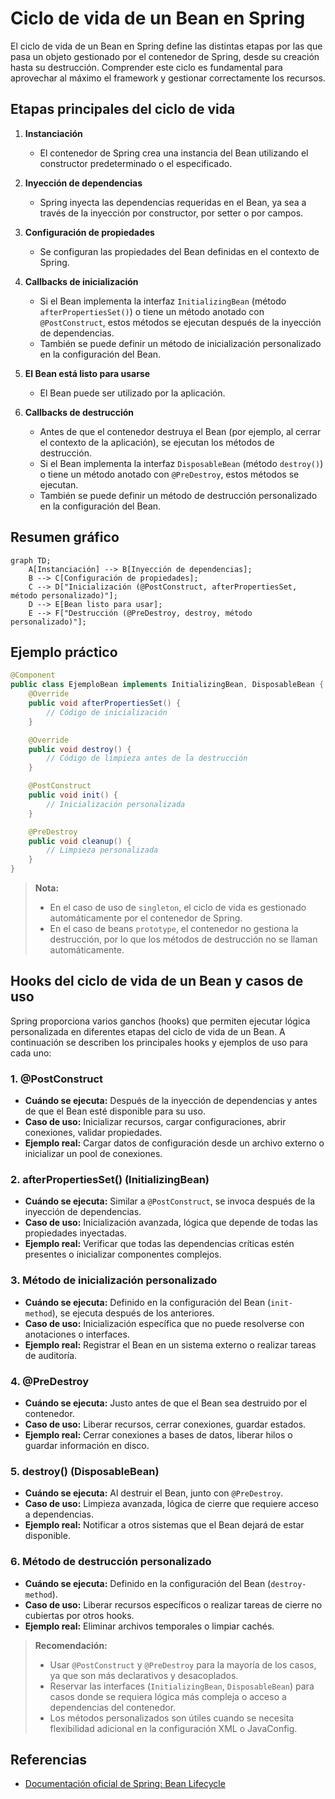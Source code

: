 # Ciclo de vida de un Bean en Spring

El ciclo de vida de un Bean en Spring define las distintas etapas por las que pasa un objeto gestionado por el contenedor de Spring, desde su creación hasta su destrucción. Comprender este ciclo es fundamental para aprovechar al máximo el framework y gestionar correctamente los recursos.

## Etapas principales del ciclo de vida

1. **Instanciación**
   - El contenedor de Spring crea una instancia del Bean utilizando el constructor predeterminado o el especificado.

2. **Inyección de dependencias**
   - Spring inyecta las dependencias requeridas en el Bean, ya sea a través de la inyección por constructor, por setter o por campos.

3. **Configuración de propiedades**
   - Se configuran las propiedades del Bean definidas en el contexto de Spring.

4. **Callbacks de inicialización**
   - Si el Bean implementa la interfaz `InitializingBean` (método `afterPropertiesSet()`) o tiene un método anotado con `@PostConstruct`, estos métodos se ejecutan después de la inyección de dependencias.
   - También se puede definir un método de inicialización personalizado en la configuración del Bean.

5. **El Bean está listo para usarse**
   - El Bean puede ser utilizado por la aplicación.

6. **Callbacks de destrucción**
   - Antes de que el contenedor destruya el Bean (por ejemplo, al cerrar el contexto de la aplicación), se ejecutan los métodos de destrucción.
   - Si el Bean implementa la interfaz `DisposableBean` (método `destroy()`) o tiene un método anotado con `@PreDestroy`, estos métodos se ejecutan.
   - También se puede definir un método de destrucción personalizado en la configuración del Bean.

## Resumen gráfico

```mermaid
graph TD;
    A[Instanciación] --> B[Inyección de dependencias];
    B --> C[Configuración de propiedades];
    C --> D["Inicialización (@PostConstruct, afterPropertiesSet, método personalizado)"];
    D --> E[Bean listo para usar];
    E --> F["Destrucción (@PreDestroy, destroy, método personalizado)"];
```

## Ejemplo práctico

```java
@Component
public class EjemploBean implements InitializingBean, DisposableBean {
    @Override
    public void afterPropertiesSet() {
        // Código de inicialización
    }

    @Override
    public void destroy() {
        // Código de limpieza antes de la destrucción
    }

    @PostConstruct
    public void init() {
        // Inicialización personalizada
    }

    @PreDestroy
    public void cleanup() {
        // Limpieza personalizada
    }
}
```

> **Nota:**
> - En el caso de uso de `singleton`, el ciclo de vida es gestionado automáticamente por el contenedor de Spring.
> - En el caso de beans `prototype`, el contenedor no gestiona la destrucción, por lo que los métodos de destrucción no se llaman automáticamente.

## Hooks del ciclo de vida de un Bean y casos de uso

Spring proporciona varios ganchos (hooks) que permiten ejecutar lógica personalizada en diferentes etapas del ciclo de vida de un Bean. A continuación se describen los principales hooks y ejemplos de uso para cada uno:

### 1. **@PostConstruct**
- **Cuándo se ejecuta:** Después de la inyección de dependencias y antes de que el Bean esté disponible para su uso.
- **Caso de uso:** Inicializar recursos, cargar configuraciones, abrir conexiones, validar propiedades.
- **Ejemplo real:** Cargar datos de configuración desde un archivo externo o inicializar un pool de conexiones.

### 2. **afterPropertiesSet() (InitializingBean)**
- **Cuándo se ejecuta:** Similar a `@PostConstruct`, se invoca después de la inyección de dependencias.
- **Caso de uso:** Inicialización avanzada, lógica que depende de todas las propiedades inyectadas.
- **Ejemplo real:** Verificar que todas las dependencias críticas estén presentes o inicializar componentes complejos.

### 3. **Método de inicialización personalizado**
- **Cuándo se ejecuta:** Definido en la configuración del Bean (`init-method`), se ejecuta después de los anteriores.
- **Caso de uso:** Inicialización específica que no puede resolverse con anotaciones o interfaces.
- **Ejemplo real:** Registrar el Bean en un sistema externo o realizar tareas de auditoría.

### 4. **@PreDestroy**
- **Cuándo se ejecuta:** Justo antes de que el Bean sea destruido por el contenedor.
- **Caso de uso:** Liberar recursos, cerrar conexiones, guardar estados.
- **Ejemplo real:** Cerrar conexiones a bases de datos, liberar hilos o guardar información en disco.

### 5. **destroy() (DisposableBean)**
- **Cuándo se ejecuta:** Al destruir el Bean, junto con `@PreDestroy`.
- **Caso de uso:** Limpieza avanzada, lógica de cierre que requiere acceso a dependencias.
- **Ejemplo real:** Notificar a otros sistemas que el Bean dejará de estar disponible.

### 6. **Método de destrucción personalizado**
- **Cuándo se ejecuta:** Definido en la configuración del Bean (`destroy-method`).
- **Caso de uso:** Liberar recursos específicos o realizar tareas de cierre no cubiertas por otros hooks.
- **Ejemplo real:** Eliminar archivos temporales o limpiar cachés.

> **Recomendación:**
> - Usar `@PostConstruct` y `@PreDestroy` para la mayoría de los casos, ya que son más declarativos y desacoplados.
> - Reservar las interfaces (`InitializingBean`, `DisposableBean`) para casos donde se requiera lógica más compleja o acceso a dependencias del contenedor.
> - Los métodos personalizados son útiles cuando se necesita flexibilidad adicional en la configuración XML o JavaConfig.

## Referencias
- [Documentación oficial de Spring: Bean Lifecycle](https://docs.spring.io/spring-framework/reference/core/beans/factory.html#beans-factory-lifecycle)
